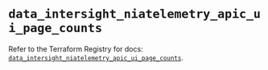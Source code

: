 # `data_intersight_niatelemetry_apic_ui_page_counts`

Refer to the Terraform Registry for docs: [`data_intersight_niatelemetry_apic_ui_page_counts`](https://registry.terraform.io/providers/ciscodevnet/intersight/1.0.71/docs/data-sources/niatelemetry_apic_ui_page_counts).
